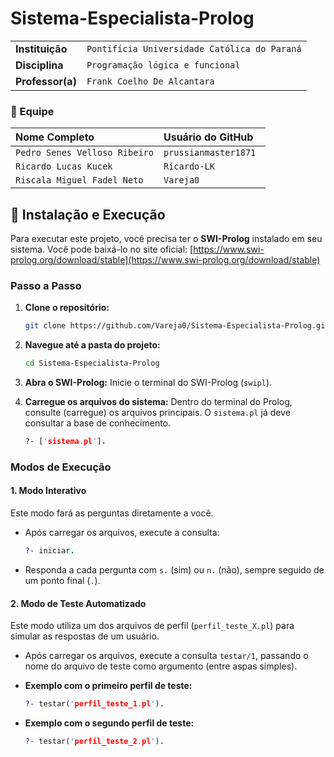 # Sistema-Especialista-Prolog

| | |
| :--- | :--- |
| **Instituição** | `Pontifícia Universidade Católica do Paraná` |
| **Disciplina** | `Programação lógica e funcional` |
| **Professor(a)** | `Frank Coelho De Alcantara` |


### 👥 Equipe

| Nome Completo| Usuário do GitHub |
| :--- | :--- |
| `Pedro Senes Velloso Ribeiro` | `prussianmaster1871 ` |
| `Ricardo Lucas Kucek` | `Ricardo-LK` |
| `Riscala Miguel Fadel Neto` | `Vareja0` |


## 🚀 Instalação e Execução

Para executar este projeto, você precisa ter o **SWI-Prolog** instalado em seu sistema. Você pode baixá-lo no site oficial:
[https://www.swi-prolog.org/download/stable](https://www.swi-prolog.org/download/stable)

### Passo a Passo

1.  **Clone o repositório:**
    ```bash
    git clone https://github.com/Vareja0/Sistema-Especialista-Prolog.git
    ```

2.  **Navegue até a pasta do projeto:**
    ```bash
    cd Sistema-Especialista-Prolog
    ```

3.  **Abra o SWI-Prolog:**
    Inicie o terminal do SWI-Prolog (`swipl`).

4.  **Carregue os arquivos do sistema:**
    Dentro do terminal do Prolog, consulte (carregue) os arquivos principais. O `sistema.pl` já deve consultar a base de conhecimento.
    ```prolog
    ?- ['sistema.pl']. 
    ```    
    
### Modos de Execução

#### 1. Modo Interativo

Este modo fará as perguntas diretamente a você.

-   Após carregar os arquivos, execute a consulta:
    ```prolog
    ?- iniciar.
    ```
-   Responda a cada pergunta com `s.` (sim) ou `n.` (não), sempre seguido de um ponto final (`.`).

#### 2. Modo de Teste Automatizado

Este modo utiliza um dos arquivos de perfil (`perfil_teste_X.pl`) para simular as respostas de um usuário.

-   Após carregar os arquivos, execute a consulta `testar/1`, passando o nome do arquivo de teste como argumento (entre aspas simples).

-   **Exemplo com o primeiro perfil de teste:**
    ```prolog
    ?- testar('perfil_teste_1.pl').
    ```

-   **Exemplo com o segundo perfil de teste:**
    ```prolog
    ?- testar('perfil_teste_2.pl').
    ```    
